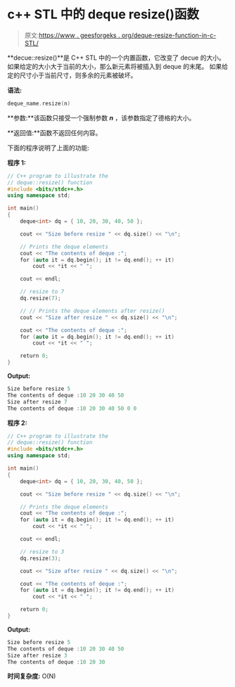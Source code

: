 # c++ STL 中的 deque resize()函数

> 原文:[https://www . geesforgeks . org/deque-resize-function-in-c-STL/](https://www.geeksforgeeks.org/deque-resize-function-in-c-stl/)

**decue::resize()**是 C++ STL 中的一个内置函数，它改变了 decue 的大小。
如果给定的大小大于当前的大小，那么新元素将被插入到 deque 的末尾。
如果给定的尺寸小于当前尺寸，则多余的元素被破坏。

**语法:**

```cpp
deque_name.resize(n)
```

**参数:**该函数只接受一个强制参数 ***n*** ，该参数指定了德格的大小。

**返回值:**函数不返回任何内容。

下面的程序说明了上面的功能:

**程序 1:**

```cpp
// C++ program to illustrate the
// deque::resize() function
#include <bits/stdc++.h>
using namespace std;

int main()
{
    deque<int> dq = { 10, 20, 30, 40, 50 };

    cout << "Size before resize " << dq.size() << "\n";

    // Prints the deque elements
    cout << "The contents of deque :";
    for (auto it = dq.begin(); it != dq.end(); ++ it)
        cout << *it << " ";

    cout << endl;

    // resize to 7
    dq.resize(7);

    // // Prints the deque elements after resize()
    cout << "Size after resize " << dq.size() << "\n";

    cout << "The contents of deque :";
    for (auto it = dq.begin(); it != dq.end(); ++ it)
        cout << *it << " ";

    return 0;
}
```

**Output:**

```cpp
Size before resize 5
The contents of deque :10 20 30 40 50 
Size after resize 7
The contents of deque :10 20 30 40 50 0 0

```

**程序 2:**

```cpp
// C++ program to illustrate the
// deque::resize() function
#include <bits/stdc++.h>
using namespace std;

int main()
{
    deque<int> dq = { 10, 20, 30, 40, 50 };

    cout << "Size before resize " << dq.size() << "\n";

    // Prints the deque elements
    cout << "The contents of deque :";
    for (auto it = dq.begin(); it != dq.end(); ++ it)
        cout << *it << " ";

    cout << endl;

    // resize to 3
    dq.resize(3);

    cout << "Size after resize " << dq.size() << "\n";

    cout << "The contents of deque :";
    for (auto it = dq.begin(); it != dq.end(); ++ it)
        cout << *it << " ";

    return 0;
}
```

**Output:**

```cpp
Size before resize 5
The contents of deque :10 20 30 40 50 
Size after resize 3
The contents of deque :10 20 30

```

**时间复杂度:** O(N)